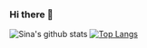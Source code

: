 ### Hi there 👋

![Sina's github stats](https://github-readme-stats.vercel.app/api?username=nssina&show_icons=true&theme=buefy&show_icons=true&count_private=true) [![Top Langs](https://github-readme-stats.vercel.app/api/top-langs/?username=nssina&layout=compact)](https://github.com/anuraghazra/github-readme-stats)

<!--
**nssina/nssina** is a ✨ _special_ ✨ repository because its `README.md` (this file) appears on your GitHub profile.

Here are some ideas to get you started:

- 🔭 I’m currently working on ...
- 🌱 I’m currently learning ...
- 👯 I’m looking to collaborate on ...
- 🤔 I’m looking for help with ...
- 💬 Ask me about ...
- 📫 How to reach me: ...
- 😄 Pronouns: ...
- ⚡ Fun fact: ...
-->
